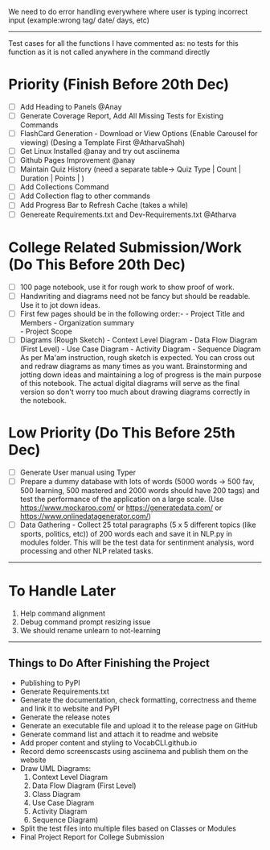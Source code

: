 
We need to do error handling everywhere where user is typing incorrect input (example:wrong tag/ date/ days, etc)

---

Test cases for all the functions I have commented as: no tests for this function as it is not called anywhere in the command directly

# Priority (Finish Before 20th Dec)

- [ ]  Add Heading to Panels @Anay
- [ ]  Generate Coverage Report, Add All Missing Tests for Existing Commands
- [ ]  FlashCard Generation - Download or View Options (Enable Carousel for viewing) (Desing a Template First @AtharvaShah)
- [ ]  Get Linux Installed @anay and try out asciinema
- [ ]  Github Pages Improvement @anay
- [ ]  Maintain Quiz History (need a separate table-> Quiz Type | Count | Duration | Points | )
- [ ]  Add Collections Command
- [ ]  Add Collection flag to other commands
- [ ]  Add Progress Bar to Refresh Cache (takes a while)
- [ ]  Genereate Requirements.txt and Dev-Requirements.txt @Atharva
  
# College Related Submission/Work (Do This Before 20th Dec)

- [ ] 100 page notebook, use it for rough work to show proof of work.
- [ ] Handwriting and diagrams need not be fancy but should be readable. Use it to jot down ideas.
- [ ] First few pages should be in the following order:-
      -  Project Title and Members
      -  Organization summary  
      -  Project Scope
- [ ] Diagrams (Rough Sketch)
      - Context Level Diagram
      -  Data Flow Diagram (First Level)
      -  Use Case Diagram
      -  Activity Diagram
      -  Sequence Diagram
As per Ma'am instruction, rough sketch is expected. You can cross out and redraw diagrams as many times as you want. Brainstorming and jotting down ideas and maintaining a log of progress is the main purpose of this notebook. The actual digital diagrams will serve as the final version so don't worry too much about drawing diagrams correctly in the notebook.

# Low Priority (Do This Before 25th Dec)

- [ ]  Generate User manual using Typer
- [ ] Prepare a dummy database with lots of words (5000 words -> 500 fav, 500 learning, 500 mastered and 2000 words should have 200 tags) and test the performance of the application on a large scale.  (Use <https://www.mockaroo.com/> or <https://generatedata.com/> or <https://www.onlinedatagenerator.com/>)
- [ ] Data Gathering - Collect 25 total paragraphs (5 x 5 different topics (like sports, politics, etc)) of 200 words each and save it in NLP.py in modules folder. This will be the test data for sentinment analysis, word processing and other NLP related tasks.

---

# To Handle Later

1. Help command alignment
2. Debug command prompt resizing issue
3. We should rename unlearn to not-learning

---

## Things to Do After Finishing the Project

- Publishing to PyPI
- Generate Requirements.txt
- Generate the documentation, check formatting, correctness and theme and link it to website and PyPI
- Generate the release notes
- Generate an executable file and upload it to the release page on GitHub
- Generate command list and attach it to readme and website
- Add proper content and styling to VocabCLI.github.io
- Record demo screenscasts using asciinema and publish them on the website
- Draw UML Diagrams:
  1. Context Level Diagram
  2. Data Flow Diagram (First Level)
  3. Class Diagram
  4. Use Case Diagram
  5. Activity Diagram
  6. Sequence Diagram)
- Split the test files into multiple files based on Classes or Modules
- Final Project Report for College Submission
